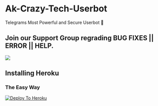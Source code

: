 # Ak-Crazy-Tech-Userbot
Telegrams Most Powerful and Secure Userbot 🤖


## Join our Support Group regrading BUG FIXES || ERROR || HELP.

<a href="https://t.me/joinchat/VhpqURitfHVMgXMeENMPJA"><img src="https://img.shields.io/badge/Join-support%20Group-red.svg?logo=Telegram"></a>


## Installing Heroku 

### The Easy Way
[![Deploy To Heroku](https://www.herokucdn.com/deploy/button.svg)](https://heroku.com/deploy?template=https://github.com/Akcrazytech/Ak-Crazy-Tech-Userbot)
